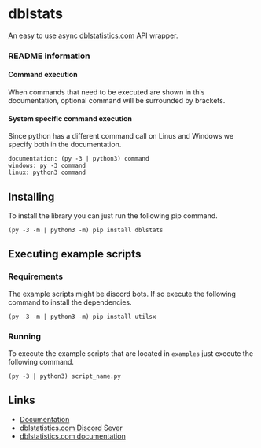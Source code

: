 # dblstats

An easy to use async [dblstatistics.com](https://dblstatistics.com) API wrapper.

### README information

#### Command execution

When commands that need to be executed are shown in this documentation, 
optional command will be surrounded by brackets.

#### System specific command execution

Since python has a different command call on Linus and Windows we specify both
in the documentation.
```
documentation: (py -3 | python3) command
windows: py -3 command
linux: python3 command
```

## Installing

To install the library you can just run the following pip command.
```
(py -3 -m | python3 -m) pip install dblstats
```

## Executing example scripts

### Requirements

The example scripts might be discord bots.
If so execute the following command to install the dependencies.

```
(py -3 -m | python3 -m) pip install utilsx
```

### Running

To execute the example scripts that are located in `examples` just execute 
the following command.

```
(py -3 | python3) script_name.py
```

## Links

* [Documentation](https://dblstats.readthedocs.io/)
* [dblstatistics.com Discord Sever](https://discord.gg/Qd34uz7qDY)
* [dblstatistics.com documentation](https://dblstatistics.com/api/docs)
